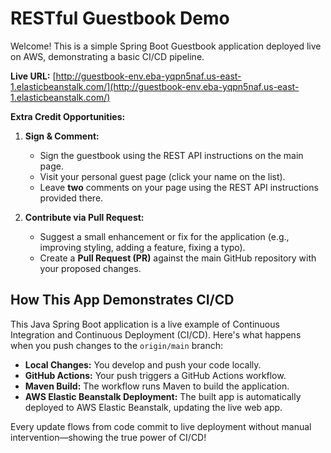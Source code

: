 # RESTful Guestbook Demo

Welcome! This is a simple Spring Boot Guestbook application deployed live on AWS, demonstrating a basic CI/CD pipeline.

**Live URL:** [http://guestbook-env.eba-yqpn5naf.us-east-1.elasticbeanstalk.com/](http://guestbook-env.eba-yqpn5naf.us-east-1.elasticbeanstalk.com/)

**Extra Credit Opportunities:**

1.  **Sign & Comment:**
    * Sign the guestbook using the REST API instructions on the main page.
    * Visit your personal guest page (click your name on the list).
    * Leave **two** comments on your page using the REST API instructions provided there.

2.  **Contribute via Pull Request:**
    * Suggest a small enhancement or fix for the application (e.g., improving styling, adding a feature, fixing a typo).
    * Create a **Pull Request (PR)** against the main GitHub repository with your proposed changes.

## How This App Demonstrates CI/CD

This Java Spring Boot application is a live example of Continuous Integration and Continuous Deployment (CI/CD). Here's what happens when you push changes to the `origin/main` branch:

- **Local Changes:** You develop and push your code locally.
- **GitHub Actions:** Your push triggers a GitHub Actions workflow.
- **Maven Build:** The workflow runs Maven to build the application.
- **AWS Elastic Beanstalk Deployment:** The built app is automatically deployed to AWS Elastic Beanstalk, updating the live web app.

Every update flows from code commit to live deployment without manual intervention—showing the true power of CI/CD!
